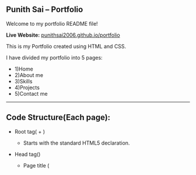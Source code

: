 ## Punith Sai – Portfolio

Welcome to my portfolio README file!  

**Live Website:** [punithsai2006.github.io/portfolio](https://punithsai2006.github.io/portfolio/)

This is my Portfolio created using HTML and CSS.

I have divided my portfolio into 5 pages:

-  1)Home
-  2)About me
-  3)Skills
-  4)Projects
-  5)Contact me

---

## Code Structure(Each page):

- Root tag(<!DOCTYPE html> + <html>)
	-  Starts with the standard HTML5 declaration.

- Head tag(<head>)
	-  Page title (<title>)
	-  Internal styling (<style>)

- Body tag(<body>)
	-  Contains all the main content, split into:
		-  <header> – Top navigation and site title
		-  <main> – Main content of each page
		-  <footer> – Contact info and social links

---

##  Home(index.html)

-  Navigation links to About Me, Skills, Projects and Contact me.
-  Displayed my photo along with a short introduction.
-  Resume available for download/viewing.
-  Social media and coding platform links:
	-  GitHub
	-  LinkedIn
	-  Instagram
	-  Hacker Rank

---

##  About me(about.html)

-  Navigation links to Home, Skills, Projects and Contact me pages.
-  A brief personal bio and educational background.
-  Social media and platform handles repeated for easy access.

---

##  Skills(skill.html)

-  Navigation links to Home, About me, Projects and Contact me pages.
-  Highlighted technical skills and tools I work with:
-  Programming Languages:
	-  Python
	-  Java
	-  C (Basics)
-  Web Development:
	-  HTML
	-  CSS
	-  JavaScript
-  Tools & Technologies:
	-  Git & GitHub
	-  VS Code
-  Social media and platform handles repeated for easy access.

---

##  Projects(project.html)

-  Navigation links to Home, About Me, Skills, and Contact me.
-  Showcased two completed projects and one ongoing project.
-  I had done two projects one is using python and another is using HTML, CSS and JS. Currently working on my third project using Java.
-  Project 1 – Number Guessing Game (Python):
	-  A terminal-based game written in Python.
		-  In this I have given an other page which consists of the rules of this game and a button to play game(Which redirects to the Google Colab).

-  Project 2 – Simple Calculator (HTML, CSS, JS):
	-  A functional calculator built with frontend technologies.
		-  A separate page includes two buttons: 
			-  1)Calculator(opens the calculator).
			-  2)Code(redirects to the GitHub repo).
-  Social media and platform handles repeated for easy access.

---

##  Contact me(contact.html)

-  Navigation links to Home, About Me, Skills, and Projects.
-  Contact details:
	-  Phone number
	-  Email address
-  A contact form for potential clients or employers to reach out.
-  Social media and platform handles repeated for easy access.


---

##  Styling

-  I have used internal styling for the quick adjustments for every page even there are similar codes in every page for my convince as I am beginner to the html and css.

---  

##  Features

-  Smooth scrolling and responsive layout
-  Project showcase section
-  Mobile and tablet-friendly design
-  Contact form with direct email link
-  GitHub Pages hosting

---

##  Built With

- **HTML**
- **CSS**
- **JavaScript**
- **GitHub Pages** for hosting

---

## Folder Structure

-  index.html
-  about.html
-  skill.html
-  project.html
-  contact.html
-  assets          #Images, icons, and screenshots  
-  README.md       # You’re reading it 

---

## Note

-  I kept my full efforts while doing this project, I have learnt many new properties and attributes in Html and css which are very useful in the future web developing activities.
-  I’m planning to improve it over time by adding better responsiveness, semantic HTML, and cleaner separation of structure and styling.

---
